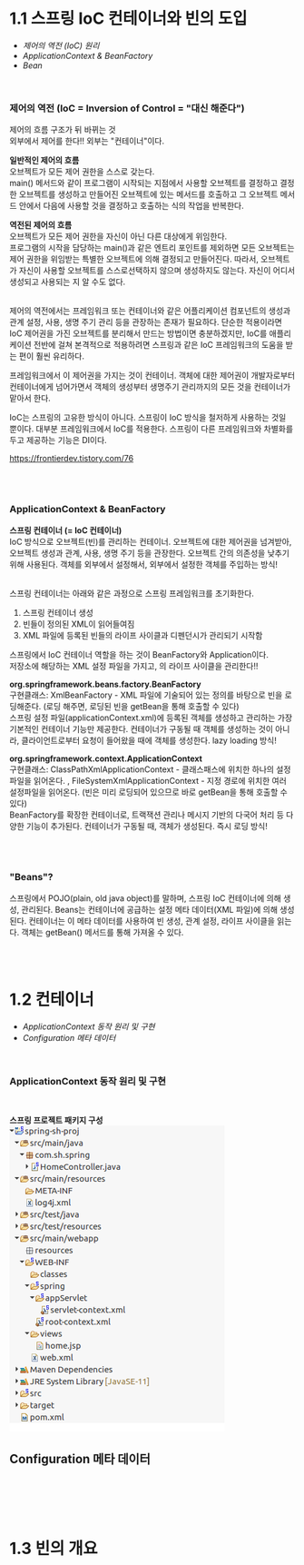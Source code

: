 # 1.1 스프링 IoC 컨테이너와 빈의 도입 

* <I>제어의 역전 (IoC) 원리</I>
* <I>ApplicationContext & BeanFactory</I>
* <I>Bean</I>

<br>

### 제어의 역전 (IoC = Inversion of Control = "대신 해준다")
제어의 흐름 구조가 뒤 바뀌는 것<br>
외부에서 제어를 한다!! 외부는 "컨테이너"이다. 
<br>

<b>일반적인 제어의 흐름</b><br>
오브젝트가 모든 제어 권한을 스스로 갖는다. <br>
main() 메서드와 같이 프로그램이 시작되는 지점에서 사용할 오브젝트를 결정하고 결정한 오브젝트를 생성하고 만들어진 오브젝트에 있는 메서드를 호출하고 그 오브젝트 메서드 안에서 다음에 사용할 것을 결정하고 호출하는 식의 작업을 반복한다. 

<b>역전된 제어의 흐름</b><br>
오브젝트가 모든 제어 권한을 자신이 아닌 다른 대상에게 위임한다. <br>
프로그램의 시작을 담당하는 main()과 같은 엔트리 포인트를 제외하면 모든 오브젝트는 제어 권한을 위임받는 특별한 오브젝트에 의해 결정되고 만들어진다. 따라서, 오브젝트가 자신이 사용할 오브젝트를 스스로선택하지 않으며 생성하지도 않는다. 자신이 어디서 생성되고 사용되는 지 알 수도 없다. 

<br>
제어의 역전에서는 프레임워크 또는 컨테이너와 같은 어플리케이션 컴포넌트의 생성과 관계 설정, 사용, 생명 주기 관리 등을 관장하는 존재가 필요하다. 단순한 적용이라면 IoC 제어권을 가진 오브젝트를 분리해서 만드는 방법이면 충분하겠지만, IoC를 애플리케이션 전반에 걸쳐 본격적으로 적용하려면 스프링과 같은 IoC 프레임워크의 도움을 받는 편이 훨씬 유리하다. <br>

프레임워크에서 이 제어권을 가지는 것이 컨테이너. 객체에 대한 제어권이 개발자로부터 컨테이너에게 넘어가면서 객체의 생성부터 생명주기 관리까지의 모든 것을 컨테이너가 맡아서 한다. <br>

IoC는 스프링의 고유한 방식이 아니다. 스프링이 IoC 방식을 철저하게 사용하는 것일 뿐이다.
대부분 프레임워크에서 IoC를 적용한다. 스프링이 다른 프레임워크와 차별화를 두고 제공하는 기능은 DI이다. 

https://frontierdev.tistory.com/76

<br><br>
### ApplicationContext & BeanFactory

<b>스프링 컨테이너 (= IoC 컨테이너)</b><br>
IoC 방식으로 오브젝트(빈)를 관리하는 컨테이너. 
오브젝트에 대한 제어권을 넘겨받아, 오브젝트 생성과 관계, 사용, 생명 주기 등을 관장한다.
오브젝트 간의 의존성을 낮추기 위해 사용된다. 객체를 외부에서 설정해서, 외부에서 설정한 객체를 주입하는 방식! <br><br>

스프링 컨테이너는 아래와 같은 과정으로 스프링 프레임워크를 초기화한다.<br>
1. 스프링 컨테이너 생성
2. 빈들이 정의된 XML이 읽어들여짐
3. XML 파일에 등록된 빈들의 라이프 사이클과 디펜던시가 관리되기 시작함 <br>

스프링에서 IoC 컨테이너 역할을 하는 것이 BeanFactory와 Application이다. <br>
<bean> 저장소에 해당하는 XML 설정 파일을 가지고, <bean>의 라이프 사이클을 관리한다!!

<b>org.springframework.beans.factory.BeanFactory</b><br>
구현클래스: XmlBeanFactory - XML 파일에 기술되어 있는 정의를 바탕으로 빈을 로딩해준다. (로딩 해주면, 로딩된 빈을 getBean을 통해 호출할 수 있다) <br>
스프링 설정 파일(applicationContext.xml)에 등록된 <bean> 객체를 생성하고 관리하는 가장 기본적인 컨테이너 기능만 제공한다. 컨테이너가 구동될 때 객체를 생성하는 것이 아니라, 클라이언트로부터 요청이 들어왔을 때에 객체를 생성한다. lazy loading 방식! 

<b>org.springframework.context.ApplicationContext</b><br>
구현클래스: ClassPathXmlApplicationContext - 클래스패스에 위치한 하나의 설정 파일을 읽어온다. , FileSystemXmlApplicationContext - 지정 경로에 위치한 여러 설정파일을 읽어온다. (빈은 미리 로딩되어 있으므로 바로 getBean을 통해 호출할 수 있다) <br>
BeanFactory를 확장한 컨테이너로, 트랙잭션 관리나 메시지 기반의 다국어 처리 등 다양한 기능이 추가된다. 컨테이너가 구동될 때, <bean> 객체가 생성된다. 즉시 로딩 방식! 

<br><br>
### "Beans"?
스프링에서 POJO(plain, old java object)를 말하며, 스프링 IoC 컨테이너에 의해 생성, 관리된다. Beans는 컨테이너에 공급하는 설정 메타 데이터(XML 파일)에 의해 생성된다. 컨테이너는 이 메타 데이터를 사용하여 빈 생성, 관계 설정, 라이프 사이클을 읽는다. 객체는 getBean() 메서드를 통해 가져올 수 있다. 


<br><br>

# 1.2 컨테이너

* <I>ApplicationContext 동작 원리 및 구현</I>
* <I>Configuration 메타 데이터</I>

<br>

### ApplicationContext 동작 원리 및 구현
<br>

<b>스프링 프로젝트 패키지 구성</b><br>
![spring_package_configuration](../../images/spring_package_congifuration.png)



## Configuration 메타 데이터
<br>

<br><br>

# 1.3 빈의 개요

